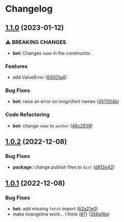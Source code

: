 # Changelog

## [1.1.0](https://github.com/eludris-community/evangeline/compare/v1.0.2...v1.1.0) (2023-01-12)


### ⚠ BREAKING CHANGES

* **bot:** Changes `name` in the constructor.

### Features

* add ValueError ([83501a4](https://github.com/eludris-community/evangeline/commit/83501a4cb20104654602f32e34dd2cf61abc39af))


### Bug Fixes

* **bot:** raise an error on long/short names ([457004b](https://github.com/eludris-community/evangeline/commit/457004b7c898a3873078948d5215b04bd8dcc6c2))


### Code Refactoring

* **bot:** change `name` to `author` ([46c2939](https://github.com/eludris-community/evangeline/commit/46c2939c232b0adc701968403c3b2d659a0119bc))

## [1.0.2](https://github.com/toolifelesstocode/evangeline/compare/v1.0.1...v1.0.2) (2022-12-08)


### Bug Fixes

* **package:** change publish files to `dist` ([d812e42](https://github.com/toolifelesstocode/evangeline/commit/d812e42da355c48abb29f5ceb347e6b0dbce7ab6))

## [1.0.1](https://github.com/toolifelesstocode/evangeline/compare/1.0.0...v1.0.1) (2022-12-08)


### Bug Fixes

* **bot:** add missing `fetch` import ([62a21e0](https://github.com/toolifelesstocode/evangeline/commit/62a21e030cd095b8ca0965ffc2bcab3498f2dc65))
* make evangeline work... I think ([#7](https://github.com/toolifelesstocode/evangeline/issues/7)) ([356a16e](https://github.com/toolifelesstocode/evangeline/commit/356a16e0d9693ed4ed38ff29d0d3d1f62f2f23b0))
